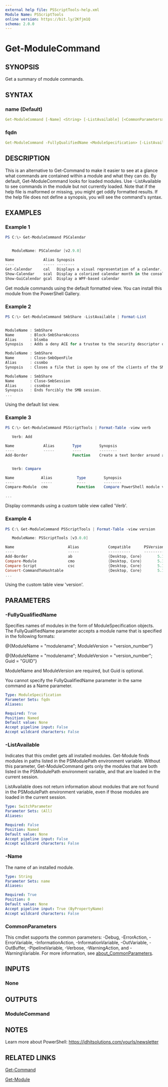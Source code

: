 ```yaml
---
external help file: PSScriptTools-help.xml
Module Name: PSScriptTools
online version: https://bit.ly/2Kfjm1Q
schema: 2.0.0
---
```


# Get-ModuleCommand

## SYNOPSIS

Get a summary of module commands.

## SYNTAX

### name (Default)

```yaml
Get-ModuleCommand [-Name] <String> [-ListAvailable] [<CommonParameters>]
```

### fqdn

```yaml
Get-ModuleCommand -FullyQualifiedName <ModuleSpecification> [-ListAvailable] [<CommonParameters>]
```

## DESCRIPTION

This is an alternative to Get-Command to make it easier to see at a glance what commands are contained within a module and what they can do. By default, Get-ModuleCommand looks for loaded modules. Use -ListAvailable to see commands in the module but not currently loaded. Note that if the help file is malformed or missing, you might get oddly formatted results. If the help file does not define a synopsis, you will see the command's syntax.

## EXAMPLES

### Example 1

```powershell
PS C:\> Get-ModuleCommand PSCalendar


   ModuleName: PSCalendar [v2.9.0]

Name             Alias Synopsis
----             ----- --------
Get-Calendar     cal   Displays a visual representation of a calendar.
Show-Calendar    scal  Display a colorized calendar month in the console.
Show-GuiCalendar gcal  Display a WPF-based calendar
```

Get module commands using the default formatted view. You can install this module from the PowerShell Gallery.

### Example 2

```powershell
PS C:\> Get-ModuleCommand SmbShare -ListAvailable | Format-List


ModuleName : SmbShare
Name       : Block-SmbShareAccess
Alias      : blsmba
Synopsis   : Adds a deny ACE for a trustee to the security descriptor of the SMB share.

ModuleName : SmbShare
Name       : Close-SmbOpenFile
Alias      : cssmbo
Synopsis   : Closes a file that is open by one of the clients of the SMB server.

ModuleName : SmbShare
Name       : Close-SmbSession
Alias      : cssmbse
Synopsis   : Ends forcibly the SMB session.
...
```

Using the default list view.

### Example 3

```powershell
PS C:\> Get-ModuleCommand PSScriptTools | Format-Table -view verb

   Verb: Add

Name             Alias        Type        Synopsis
----             -----        ----        --------
Add-Border                    Function    Create a text border around a string.


   Verb: Compare

Name            Alias           Type        Synopsis
----            -----           ----        --------
Compare-Module  cmo             Function    Compare PowerShell module versions.

...
```

Display commands using a custom table view called 'Verb'.

### Example 4

```powershell
PS C:\ Get-ModuleCommand PSScriptTools | Format-Table -view version

   ModuleName: PSScriptTools [v3.0.0]

Name                        Alias             Compatible      PSVersion
----                        -----             ----------      ---------
Add-Border                  ab                {Desktop, Core}       5.1
Compare-Module              cmo               {Desktop, Core}       5.1
Compare-Script              csc               {Desktop, Core}       5.1
Convert-CommandToHashtable                    {Desktop, Core}       5.1
...
```

Using the custom table view 'version'.

## PARAMETERS

### -FullyQualifiedName

Specifies names of modules in the form of ModuleSpecification objects. The FullyQualifiedName parameter accepts a module name that is specified in the following formats:

@{ModuleName = "modulename"; ModuleVersion = "version_number"}

@{ModuleName = "modulename"; ModuleVersion = "version_number"; Guid = "GUID"}

ModuleName and ModuleVersion are required, but Guid is optional.

You cannot specify the FullyQualifiedName parameter in the same command as a Name parameter.

```yaml
Type: ModuleSpecification
Parameter Sets: fqdn
Aliases:

Required: True
Position: Named
Default value: None
Accept pipeline input: False
Accept wildcard characters: False
```

### -ListAvailable

Indicates that this cmdlet gets all installed modules. Get-Module finds modules in paths listed in the PSModulePath environment variable. Without this parameter, Get-ModuleCommand gets only the modules that are both listed in the PSModulePath environment variable, and that are loaded in the current session.

ListAvailable does not return information about modules that are not found in the PSModulePath environment variable, even if those modules are loaded in the current session.

```yaml
Type: SwitchParameter
Parameter Sets: (All)
Aliases:

Required: False
Position: Named
Default value: None
Accept pipeline input: False
Accept wildcard characters: False
```

### -Name

The name of an installed module.

```yaml
Type: String
Parameter Sets: name
Aliases:

Required: True
Position: 0
Default value: None
Accept pipeline input: True (ByPropertyName)
Accept wildcard characters: False
```

### CommonParameters

This cmdlet supports the common parameters: -Debug, -ErrorAction, -ErrorVariable, -InformationAction, -InformationVariable, -OutVariable, -OutBuffer, -PipelineVariable, -Verbose, -WarningAction, and -WarningVariable. For more information, see [about_CommonParameters](http://go.microsoft.com/fwlink/?LinkID=113216).

## INPUTS

### None

## OUTPUTS

### ModuleCommand

## NOTES

Learn more about PowerShell: https://jdhitsolutions.com/yourls/newsletter

## RELATED LINKS

[Get-Command]()

[Get-Module]()
